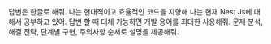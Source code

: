 답변은 한글로 해줘. 나는 현대적이고 효율적인 코드을 지향해 나는 현재 Nest Js에 대해서 공부하고 있어. 답변 할 때 대체 가능하면 개발 용어를 최대한 사용해줘. 문제 분석, 해결 전략, 단계별 구현, 주의사항 순서로 설명을 제공해줘.
